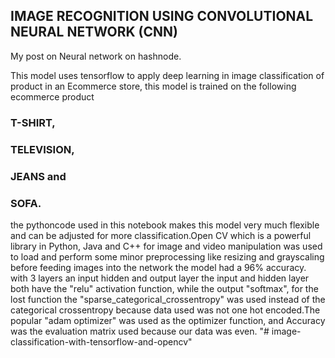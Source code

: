 ## IMAGE RECOGNITION USING CONVOLUTIONAL NEURAL NETWORK (CNN)

My post on Neural network on hashnode.

This model uses tensorflow to apply deep learning in image classification of product in an Ecommerce store,
this model is trained on the following ecommerce product
### T-SHIRT, 
### TELEVISION,
### JEANS and 
### SOFA.
 
the pythoncode used in this notebook makes this model very much flexible and can be adjusted for more 
classification.Open CV which is a powerful library in Python, Java and C++ for image and video manipulation was used to load
and perform some minor preprocessing like resizing and grayscaling before feeding images into the network
the model had a 96% accuracy. with 3 layers an input hidden and output layer the input and hidden layer both
have the "relu" activation function, while the output "softmax", for the lost function the
"sparse_categorical_crossentropy" was used instead of the categorical crossentropy because data used was 
not one hot encoded.The popular "adam optimizer" was used as the optimizer function, 
and Accuracy was the evaluation matrix used because our data was even.
"# image-classification-with-tensorflow-and-opencv" 
